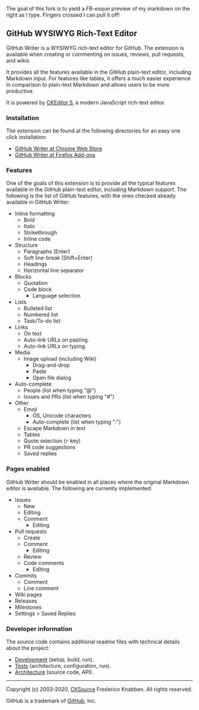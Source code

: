 The goal of this fork is to yield a FB-esque preview of my markdown on the right as I type. Fingers crossed I can pull it off!

## GitHub WYSIWYG Rich-Text Editor

GitHub Writer is a WYSIWYG rich-text editor for GitHub. The extension is available when creating or commenting on issues, reviews, pull requests, and wikis. 

It provides all the features available in the GitHub plain-text editor, including Markdown input. For features like tables, it offers a much easier experience in comparison to plain-text Markdown and allows users to be more productive. 

It is powered by [CKEditor 5](https://ckeditor.com/ckeditor-5/), a modern JavaScript rich-text editor.

### Installation

The extension can be found at the following directories for an easy one click installation:

*   [GitHub Writer at Chrome Web Store](https://chrome.google.com/webstore/detail/github-writer/diilnnhpcdjhhkjcbdljaonhmhapadap)
*   [GitHub Writer at Firefox Add-ons](https://addons.mozilla.org/en-US/firefox/addon/github-writer/)

### Features

One of the goals of this extension is to provide all the typical features available in the GitHub plain-text editor, including Markdown support. The following is the list of GitHub features, with the ones checked already available in GitHub Writer:

*   Inline formatting
    *   Bold
    *   Italic
    *   Strikethrough
    *   Inline code
*   Structure
    *   Paragraphs (Enter)
    *   Soft line-break (Shift+Enter)
    *   Headings
    *   Horizontal line separator
*   Blocks
    *   Quotation
    *   Code block
        *   Language selection
*   Lists
    *   Bulleted list
    *   Numbered list
    *   Task/To-do list
*   Links
    *   On text
    *   Auto-link URLs on pasting.
    *   Auto-link URLs on typing.
*   Media
    *   Image upload (including Wiki)
        *   Drag-and-drop
        *   Paste
        *   Open file dialog
*   Auto-complete
    *   People (list when typing "@")
    *   Issues and PRs (list when typing "#")
*   Other
    *   Emoji
        *   OS, Unicode characters
        *   Auto-complete (list when typing ":")
    *   Escape Markdown in text
    *   Tables
    *   Quote selection (<kbd>r</kbd> key)
    *   PR code suggestions
    *   Saved replies

### Pages enabled

GitHub Writer should be enabled in all places where the original Markdown editor is available. The following are currently implemented:

*   Issues
    *   New
    *   Editing
    *   Comment
        *   Editing
*   Pull requests
    *   Create
    *   Comment
        *   Editing
    *   Review
    *   Code comments
        *   Editing
*   Commits
    *   Comment
    *   Line comment
*   Wiki pages
*   Releases
*   Milestones
*   Settings > Saved Replies

### Developer information

The source code contains additional readme files with technical details about the project:

*   [Development](dev/README.md) (setup, build, run).
*   [Tests](tests/README.md) (architecture, configuration, run).
*   [Architecture](src/README.md) (source code, API).

---

Copyright (c) 2003-2020, [CKSource](https://cksource.com/) Frederico Knabben. All rights reserved.

GitHub is a trademark of [GitHub](https://github.com/), Inc.
